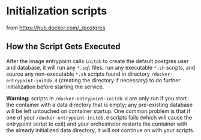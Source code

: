 # Initialization scripts

from https://hub.docker.com/_/postgres

## How the Script Gets Executed

After the image entrypoint calls `initdb` to create the default postgres user and database, it will run any `*.sql` files, run any executable `*.sh` scripts, and source any non-executable `*.sh` scripts found in directory `/docker-entrypoint-initdb.d` (creating the directory if necessary) to do further initialization before starting the service.

**Warning:** scripts in `/docker-entrypoint-initdb.d` are only run if you start the container with a data directory that is empty; any pre-existing database will be left untouched on container startup. One common problem is that if one of your `/docker-entrypoint-initdb.d` scripts fails (which will cause the entrypoint script to exit) and your orchestrator restarts the container with the already initialized data directory, it will not continue on with your scripts.

